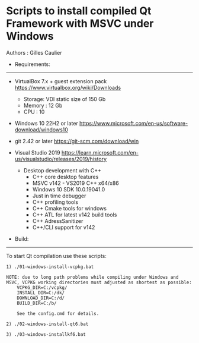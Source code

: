 Scripts to install compiled Qt Framework with MSVC under Windows
================================================================

Authors : Gilles Caulier <caulier dot gilles at gmail dot com>

* Requirements:
---------------

- VirtualBox 7.x + guest extension pack             https://www.virtualbox.org/wiki/Downloads
    + Storage: VDI static size of 150 Gb
    + Memory : 12 Gb
    + CPU    : 10

- Windows 10 22H2 or later                          https://www.microsoft.com/en-us/software-download/windows10
- git 2.42 or later                                 https://git-scm.com/download/win
- Visual Studio 2019                                https://learn.microsoft.com/en-us/visualstudio/releases/2019/history
    + Desktop development with C++
        + C++ core desktop features
        + MSVC v142 - VS2019 C++ x64/x86
        + Windows 10 SDK 10.0.19041.0
        + Just in time debugger
        + C++ profiling tools
        + C++ Cmake tools for windows
        + C++ ATL for latest v142 build tools
        + C++ AdressSanitizer
        + C++/CLI support for v142

* Build:
--------

To start Qt compilation use these scripts:

    1) ./01-windows-install-vcpkg.bat

    NOTE: due to long path problems while compiling under Windows and MSVC, VCPKG working directories must adjusted as shortest as possible:
        VCPKG_DIR=C:/vcpkg/
        INSTALL_DIR=C:/dk/
        DOWNLOAD_DIR=C:/d/
        BUILD_DIR=C:/b/

        See the config.cmd for details.

    2) ./02-windows-install-qt6.bat

    3) ./03-windows-installkf6.bat

